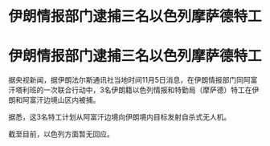 # 伊朗情报部门逮捕三名以色列摩萨德特工

# 伊朗情报部门逮捕三名以色列摩萨德特工

据央视新闻，据伊朗法尔斯通讯社当地时间11月5日消息，在伊朗情报部门同阿富汗塔利班的一次联合行动中，3名伊朗籍以色列情报和特勤局（摩萨德）特工在伊朗和阿富汗边境山区内被捕。

据悉，这3名特工计划从阿富汗边境向伊朗境内目标发射自杀式无人机。

截至目前，以色列方面暂无回应。

